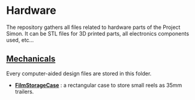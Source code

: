 # Hardware

The repository gathers all files related to hardware parts of the Project Simon. It can be STL files for 3D printed parts, all electronics components used, etc...

## [__Mechanicals__](https://github.com/Project-Simon/hardware/blob/dev/mechanicals/README.md)

Every computer-aided design files are stored in this folder.
* [__FilmStorageCase__](https://github.com/Project-Simon/hardware/blob/dev/mechanicals/FilmStorageCase/README.md) : a rectangular case to store small reels as 35mm trailers.